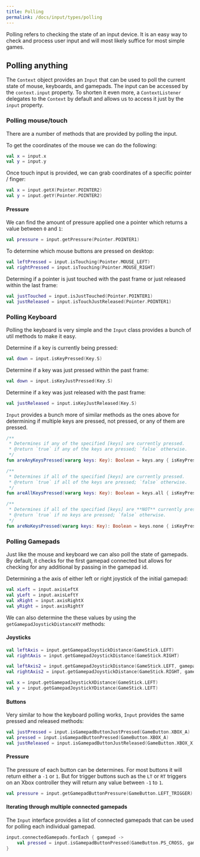 ```yaml
---
title: Polling
permalink: /docs/input/types/polling
---
```


Polling refers to checking the state of an input device. It is an easy way to check and process user input and will most likely suffice for most simple games.

## Polling anything

The `Context` object provides an `Input` that can be used to poll the current state of mouse, keyboards, and gamepads. The input can be accessed by the `context.input` property. To shorten it even more, a `ContextListener` delegates to the `Context` by default and allows us to access it just by the `input` property.

### Polling mouse/touch

There are a number of methods that are provided by polling the input.

To get the coordinates of the mouse we can do the following:

```kotlin
val x = input.x
val y = input.y
```

Once touch input is provided, we can grab coordinates of a specific pointer / finger:

```kotlin
val x = input.getX(Pointer.POINTER2)
val y = input.getY(Pointer.POINTER2)
```

#### Pressure

We can find the amount of pressure applied one a pointer which returns a value between `0` and `1`:

```kotlin
val pressure = input.getPressure(Pointer.POINTER1)
```

To determine which mouse buttons are pressed on desktop:

```kotlin
val leftPressed = input.isTouching(Pointer.MOUSE_LEFT)
val rightPressed = input.isTouching(Pointer.MOUSE_RIGHT)
```

Determing if a pointer is just touched with the past frame or just released within the last frame:

```kotlin
val justTouched = input.isJustTouched(Pointer.POINTER1)
val justReleased = input.isTouchJustReleased(Pointer.POINTER1)
```

### Polling Keyboard

Polling the keyboard is very simple and the `Input` class provides a bunch of util methods to make it easy.

Determine if a key is currently being pressed:

```kotlin
val down = input.isKeyPressed(Key.S)
```

Determine if a key was just pressed within the past frame:

```kotlin
val down = input.isKeyJustPressed(Key.S)
```

Determine if a key was just released with the past frame:

```kotlin
val justReleased = input.isKeyJustReleased(Key.S)
```

`Input` provides a bunch more of similar methods as the ones above for determining if multiple keys are pressed, not pressed, or any of them are pressed.

```kotlin
/**
 * Determines if any of the specified [keys] are currently pressed.
 * @return `true` if any of the keys are pressed; `false` otherwise.
 */
fun areAnyKeysPressed(vararg keys: Key): Boolean = keys.any { isKeyPressed(it) }

/**
 * Determines if all of the specified [keys] are currently pressed.
 * @return `true` if all of the keys are pressed; `false` otherwise.
 */
fun areAllKeysPressed(vararg keys: Key): Boolean = keys.all { isKeyPressed(it) }

/**
 * Determines if all of the specified [keys] are **NOT** currently pressed.
 * @return `true` if no keys are pressed; `false` otherwise.
 */
fun areNoKeysPressed(vararg keys: Key): Boolean = keys.none { isKeyPressed(it) }
```

### Polling Gamepads

Just like the mouse and keyboard we can also poll the state of gamepads. By default, it checks for the first gamepad connected but allows for checking for any additional by passing in the gamepad id.

Determining a the axis of either left or right joystick of the initial gamepad:

```kotlin
val xLeft = input.axisLeftX
val yLeft = input.axisLeftY
val xRight = input.axisRightX
val yRight = input.axisRightY
```

We can also determine the these values by using the `getGamepadJoystickDistanceXY` methods:

#### Joysticks

```kotlin
val leftAxis = input.getGamepadJoystickDistance(GameStick.LEFT)
val rightAxis = input.getGamepadJoystickDistance(GameStick.RIGHT)

val leftAxis2 = input.getGamepadJoystickDistance(GameStick.LEFT, gamepad = 1) // grabbing the axis from a different gamepad
val rightAxis2 = input.getGamepadJoystickDistance(GameStick.RIGHT, gamepad = 1)

val x = input.getGamepadJoystickXDistance(GameStick.LEFT)
val y = input.getGamepadJoystickYDistance(GameStick.LEFT)
```

#### Buttons

Very similar to how the keyboard polling works, `Input` provides the same pressed and released methods:

```kotlin
val justPressed = input.isGamepadButtonJustPressed(GameButton.XBOX_A)
val pressed = input.isGamepadButtonPressed(GameButton.XBOX_A)
val justReleased = input.isGamepadButtonJustReleased(GameButton.XBOX_X)
```

#### Pressure

The pressure of each button can be determines. For most buttons it will return either a `-1` or `1`. But for trigger buttons such as the `LT` or `RT` triggers on an Xbox controller they will return any value between `-1` to `1`.

```kotlin
val pressure = input.getGamepadButtonPressure(GameButton.LEFT_TRIGGER)
```

#### Iterating through multiple connected gamepads

The `Input` interface provides a list of connected gamepads that can be used for polling each individual gamepad.

```kotlin
input.connectedGamepads.forEach { gamepad ->
    val pressed = input.isGamepadButtonPressed(GameButton.PS_CROSS, gamepad = gamepad.index)
}
```
